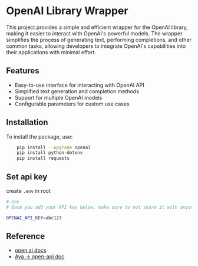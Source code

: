 # OpenAI Library Wrapper

This project provides a simple and efficient wrapper for the OpenAI library, making it easier to interact with OpenAI's powerful models. The wrapper simplifies the process of generating text, performing completions, and other common tasks, allowing developers to integrate OpenAI's capabilities into their applications with minimal effort.

## Features
- Easy-to-use interface for interacting with OpenAI API
- Simplified text generation and completion methods
- Support for multiple OpenAI models
- Configurable parameters for custom use cases

## Installation
To install the package, use:
```bash
    pip install --upgrade openai
    pip install python-dotenv
    pip install requests
```

## Set api key
create ``.env`` in root

``` bash
#.env
# Once you add your API key below, make sure to not share it with anyone! The API key should remain private.

OPENAI_API_KEY=abc123
```

## Reference
- [open ai docs](https://platform.openai.com/docs/quickstart)
- [Aya -> open-api doc](https://ayaa17.github.io/myVitepress/ai/application/open-api.html)